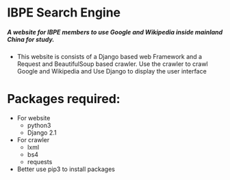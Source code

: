 # IBPE Search Engine
##### A website for IBPE members to use Google and Wikipedia inside mainland China for study.
* This website is consists of a Django based web Framework and a Request and BeautifulSoup based crawler. Use the crawler to crawl Google and Wikipedia and Use Django to display the user interface
# Packages required:
* For website
    * python3
    * Django 2.1
* For crawler
    * lxml
    * bs4
    * requests
* Better use pip3 to install packages